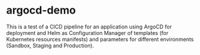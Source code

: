 # argocd-demo

This is a test of a CICD pipeline for an application using ArgoCD for deployment and Helm as Configuration Manager of templates (for Kubernetes resources manifests) and parameters for different environments (Sandbox, Staging and Production).
